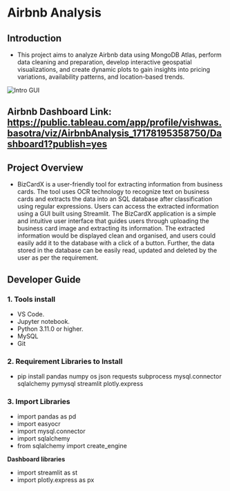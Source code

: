 # Airbnb Analysis

## Introduction 

* This project aims to analyze Airbnb data using MongoDB Atlas, perform data cleaning and preparation, develop interactive geospatial visualizations, and create dynamic plots to gain insights into pricing variations, availability patterns, and location-based trends.

![Intro GUI]([https://github.com/vishwasbasotra/BizCardX-Extracting-Business-Card-Data-with-OCR/blob/main/demo.png](https://github.com/vishwasbasotra/Airbnb-Analysis/blob/main/demo.png))

## Airbnb Dashboard Link: https://public.tableau.com/app/profile/vishwas.basotra/viz/AirbnbAnalysis_17178195358750/Dashboard1?publish=yes

## Project Overview
* BizCardX is a user-friendly tool for extracting information from business cards. The tool uses OCR technology to recognize text on business cards and extracts the data into an SQL database after classification using regular expressions. Users can access the extracted information using a GUI built using Streamlit. The BizCardX application is a simple and intuitive user interface that guides users through uploading the business card image and extracting its information. The extracted information would be displayed clean and organised, and users could easily add it to the database with a click of a button. Further, the data stored in the database can be easily read, updated and deleted by the user as per the requirement.

## Developer Guide 

### 1. Tools install

* VS Code.
* Jupyter notebook.
* Python 3.11.0 or higher.
* MySQL
* Git

### 2. Requirement Libraries to Install

* pip install pandas numpy os json requests subprocess mysql.connector sqlalchemy pymysql streamlit plotly.express

### 3. Import Libraries
* import pandas as pd
* import easyocr
* import mysql.connector
* import sqlalchemy
* from sqlalchemy import create_engine

**Dashboard libraries**
* import streamlit as st
* import plotly.express as px
